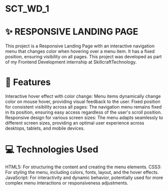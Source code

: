 # SCT_WD_1
# ✨ RESPONSIVE LANDING PAGE
This project is a Responsive Landing Page with an interactive navigation menu that changes color when hovering over a menu item. It has a fixed position, ensuring visibility on all pages. This project was developed as part of my Frontend Development internship at SkillcraftTechnology.

# 🚀 Features
Interactive hover effect with color change: Menu items dynamically change color on mouse hover, providing visual feedback to the user.
Fixed position for consistent visibility across all pages: The navigation menu remains fixed in its position, ensuring easy access regardless of the user's scroll position.
Responsive design for various screen sizes: The menu adapts seamlessly to different screen sizes, providing an optimal user experience across desktops, tablets, and mobile devices.

# 💻 Technologies Used
HTML5: For structuring the content and creating the menu elements.
CSS3: For styling the menu, including colors, fonts, layout, and the hover effects.
JavaScript: For interactivity and dynamic behavior, potentially used for more complex menu interactions or responsiveness adjustments.
